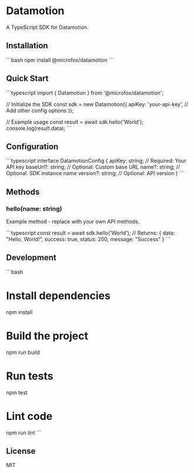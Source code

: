 # Datamotion

<!-- Add your project description here -->
A TypeScript SDK for Datamotion.

## Installation

\`\`\`bash
npm install @microfox/datamotion
\`\`\`

## Quick Start

\`\`\`typescript
import { Datamotion } from '@microfox/datamotion';

// Initialize the SDK
const sdk = new Datamotion({
  apiKey: 'your-api-key',
  // Add other config options
});

// Example usage
const result = await sdk.hello('World');
console.log(result.data);
\`\`\`

## Configuration

\`\`\`typescript
interface DatamotionConfig {
  apiKey: string;        // Required: Your API key
  baseUrl?: string;      // Optional: Custom base URL
  name?: string;         // Optional: SDK instance name
  version?: string;      // Optional: API version
}
\`\`\`

## Methods

### hello(name: string)

Example method - replace with your own API methods.

\`\`\`typescript
const result = await sdk.hello('World');
// Returns: { data: "Hello, World!", success: true, status: 200, message: "Success" }
\`\`\`

<!-- 
## TODO: Add your API documentation here

### getData(id: string)
\`\`\`typescript
const data = await sdk.getData('123');
\`\`\`

### createItem(item: object)
\`\`\`typescript
const result = await sdk.createItem({ name: 'Example' });
\`\`\`
-->

## Development

\`\`\`bash
# Install dependencies
npm install

# Build the project
npm run build

# Run tests
npm test

# Lint code
npm run lint
\`\`\`

## License

MIT
